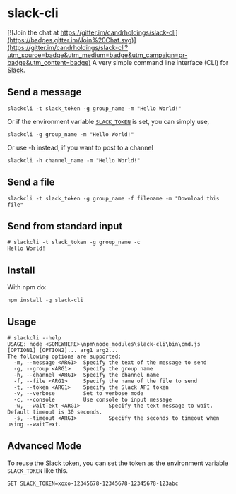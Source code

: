 slack-cli
=========

[![Join the chat at https://gitter.im/candrholdings/slack-cli](https://badges.gitter.im/Join%20Chat.svg)](https://gitter.im/candrholdings/slack-cli?utm_source=badge&utm_medium=badge&utm_campaign=pr-badge&utm_content=badge)
A very simple command line interface (CLI) for [Slack](https://slack.com).

Send a message
--------------

    slackcli -t slack_token -g group_name -m "Hello World!"
    
Or if the environment variable [`SLACK_TOKEN`](https://api.slack.com/web) is set, you can simply use,

    slackcli -g group_name -m "Hello World!"
    
Or use -h instead, if you want to post to a channel

    slackcli -h channel_name -m "Hello World!"

Send a file
-----------

    slackcli -t slack_token -g group_name -f filename -m "Download this file"

Send from standard input
------------------------

    # slackcli -t slack_token -g group_name -c
    Hello World!

Install
-------
With npm do:

    npm install -g slack-cli

Usage
-----

    # slackcli --help
    USAGE: node <SOMEWHERE>\npm\node_modules\slack-cli\bin\cmd.js [OPTION1] [OPTION2]... arg1 arg2...
    The following options are supported:
      -m, --message <ARG1>  Specify the text of the message to send
      -g, --group <ARG1>    Specify the group name
      -h, --channel <ARG1>  Specify the channel name
      -f, --file <ARG1>     Specify the name of the file to send
      -t, --token <ARG1>    Specify the Slack API token
      -v, --verbose         Set to verbose mode
      -c, --console         Use console to input message
      -w, --waitText <ARG1>         Specify the text message to wait.  Default timeout is 30 seconds.
      -s, --timeout <ARG1>          Specify the seconds to timeout when using --waitText.

Advanced Mode
-------------
To reuse the [Slack token](https://api.slack.com/web), you can set the token as the environment variable `SLACK_TOKEN` like this.

    SET SLACK_TOKEN=xoxo-12345678-12345678-12345678-123abc

